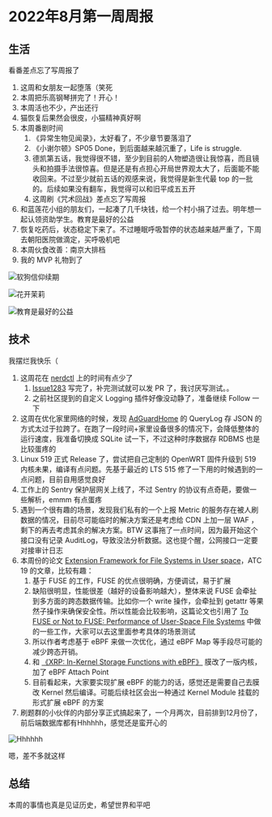 # 2022年8月第一周周报

## 生活

看番差点忘了写周报了

1. 这周和女朋友一起堕落（笑死
2. 本周把乐高钢琴拼完了！开心！
3. 本周活也不少，产出还行
4. 猫恢复后果然会很皮，小猫精神真好啊
5. 本周番剧时间
    1. 《异常生物见闻录》，太好看了，不少章节要落泪了
    2. 《小谢尔顿》SP05 Done，到后面越来越沉重了，Life is struggle.
    3. 德凯第五话，我觉得很不错，至少到目前的人物塑造很让我惊喜，而且镜头和拍摄手法很惊喜。但是还是有点担心开局世界观太大了，后面能不能收回来。不过至少就前五话的观感来说，我觉得是新生代最 top 的一批的。后续如果没有翻车，我觉得可以和旧平成五五开
    4. 这周刷《咒术回战》差点忘了写周报
6. 和蓝莲花小组的朋友们，一起凑了几千块钱，给一个村小捐了过去。明年想一起认领资助学生。教育是最好的公益
7. 恢复吃药后，状态稳定下来了。不过睡眠呼吸暂停的状态越来越严重了，下周去朝阳医院做滴定，买呼吸机吧
8. 本周伙食改善：南京大排档
9. 我的 MVP 礼物到了

![软狗信仰续期](https://user-images.githubusercontent.com/7054676/183298878-7dad2d42-d87d-47b3-b9d4-9c6c10b459cd.png)

![花开茉莉](https://user-images.githubusercontent.com/7054676/183298902-bf5bcbe4-790b-44a2-bdee-f7c4b70bf436.png)

![教育是最好的公益](https://user-images.githubusercontent.com/7054676/183298919-8851b8b0-eaa2-4301-b7cf-cdba3f31dbbe.png)

## 技术

我摆烂我快乐（

1. 这周花在 [nerdctl](https://github.com/containerd/nerdctl) 上的时间有点少了
    1. [Issue1283](https://github.com/containerd/nerdctl/issues/1283) 写完了，补完测试就可以发 PR 了，我讨厌写测试。。
    2. 之前社区提到的自定义 Logging 插件好像没动静了，准备继续 Follow 一下
2. 这周在优化家里网络的时候，发现 [AdGuardHome](https://github.com/AdguardTeam/AdGuardHome) 的 QueryLog 存 JSON 的方式太过于拉跨了。在跑了一段时间+家里设备很多的情况下，会降低整体的运行速度，我准备切换成 SQLite 试一下，不过这种时序数据存 RDBMS 也是比较蛋疼的
3. Linux 519 正式 Release 了，尝试把自己定制的 OpenWRT 固件升级到 519 内核未果，编译有点问题。先基于最近的 LTS 515 修了一下用的时候遇到的一点问题，目前自用感觉良好
4. 工作上的 Sentry 保护层网关上线了，不过 Sentry 的协议有点奇葩，要做一些解析，emmm 有点蛋疼
5. 遇到一个很有趣的场景，发现我们私有的一个上报 Metric 的服务存在被人刷数据的情况，目前尽可能临时的解决方案还是考虑给 CDN 上加一层 WAF ，剩下的再去考虑其余的解决方案。BTW 这事拖了一点时间，因为最开始这个接口没有记录 AuditLog，导致没法分析数据。这也提个醒，公网接口一定要对接审计日志
6. 本周份的论文 [Extension Framework for File Systems in User space](https://www.usenix.org/conference/atc19/presentation/bijlani)，ATC 19 的文章，比较有趣：
    1. 基于 FUSE 的工作，FUSE 的优点很明确，方便调试，易于扩展
    2. 缺陷很明显，性能很差（越好的设备影响越大），整体来说 FUSE 会牵扯到多方面的跨态数据传输。比如你一个 write 操作，会牵扯到 getattr 等果然子操作来确保安全性。所以性能会比较影响，这篇论文也引用了 [To FUSE or Not to FUSE: Performance of
User-Space File Systems](https://www.usenix.org/system/files/conference/fast17/fast17-vangoor.pdf) 中做的一些工作，大家可以去这里面参考具体的场景测试
    3. 所以作者考虑基于 eBPF 来做一次优化，通过 eBPF Map 等手段尽可能的减少跨态开销。
    4. 和 [《XRP: In-Kernel Storage Functions with eBPF》](https://www.usenix.org/conference/osdi22/presentation/zhong) 膜改了一版内核，加了 eBPF Attach Point
    5. 目前看起来，大家要实现扩展 eBPF 的能力的话，感觉还是需要自己去膜改 Kernel 然后编译。可能后续社区会出一种通过 Kernel Module 挂载的形式扩展 eBPF 的方案
7. 刷题群的小伙伴的内部分享正式搞起来了，一个月两次，目前排到12月份了，前后端数据库都有Hhhhhh，感觉还是蛮开心的

![Hhhhhh](https://user-images.githubusercontent.com/7054676/183300103-5b791a51-85c5-4bc0-9347-29fc6ce0ead9.png)

嗯，差不多就这样

## 总结

本周的事情也真是见证历史，希望世界和平吧
